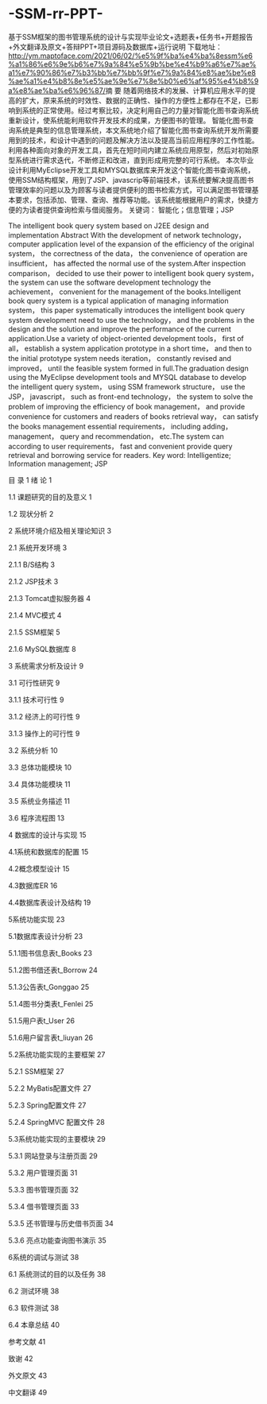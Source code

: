 # -SSM-rr-PPT-
基于SSM框架的图书管理系统的设计与实现毕业论文+选题表+任务书+开题报告+外文翻译及原文+答辩PPT+项目源码及数据库+运行说明
下载地址：http://ym.maptoface.com/2021/06/02/%e5%9f%ba%e4%ba%8essm%e6%a1%86%e6%9e%b6%e7%9a%84%e5%9b%be%e4%b9%a6%e7%ae%a1%e7%90%86%e7%b3%bb%e7%bb%9f%e7%9a%84%e8%ae%be%e8%ae%a1%e4%b8%8e%e5%ae%9e%e7%8e%b0%e6%af%95%e4%b8%9a%e8%ae%ba%e6%96%87/​
摘  要
随着网络技术的发展、计算机应用水平的提高的扩大，原来系统的时效性、数据的正确性、操作的方便性上都存在不足，已影响到系统的正常使用。经过考察比较，决定利用自己的力量对智能化图书查询系统重新设计，使系统能利用软件开发技术的成果，方便图书的管理。  智能化图书查询系统是典型的信息管理系统，本文系统地介绍了智能化图书查询系统开发所需要用到的技术，和设计中遇到的问题及解决方法以及提高当前应用程序的工作性能。 利用各种面向对象的开发工具，首先在短时间内建立系统应用原型，然后对初始原型系统进行需求迭代，不断修正和改进，直到形成用完整的可行系统。  本次毕业设计利用MyEclipse开发工具和MYSQL数据库来开发这个智能化图书查询系统，使用SSM结构框架，用到了JSP、javascrip等前端技术，该系统要解决提高图书管理效率的问题以及为顾客与读者提供便利的图书检索方式，可以满足图书管理基本要求，包括添加、管理、查询、推荐等功能。该系统能根据用户的需求，快捷方便的为读者提供查询检索与借阅服务。
关键词： 智能化；信息管理；JSP

The intelligent book query system based on J2EE
design and implementation
Abstract
With the development of network technology， computer application level of the expansion of the efficiency of the original system， the correctness of the data， the convenience of operation are insufficient， has affected the normal use of the system.After inspection comparison， decided to use their power to intelligent book query system， the system can use the software development technology the achievement， convenient for the management of the books.Intelligent book query system is a typical application of managing information system， this paper systematically introduces the intelligent book query system development need to use the technology， and the problems in the design and the solution and improve the performance of the current application.Use a variety of object-oriented development tools， first of all， establish a system application prototype in a short time， and then to the initial prototype system needs iteration， constantly revised and improved， until the feasible system formed in full.The graduation design using the MyEclipse development tools and MYSQL database to develop the intelligent query system， using SSM framework structure， use the JSP， javascript， such as front-end technology， the system to solve the problem of improving the efficiency of book management， and provide convenience for customers and readers of books retrieval way， can satisfy the books management essential requirements， including adding， management， query and recommendation， etc.The system can according to user requirements， fast and convenient provide query retrieval and borrowing service for readers.
Key word:  Intelligentize; Information management; JSP

目  录
1 绪  论 1

1.1 课题研究的目的及意义 1

1.2 现状分析 2

2 系统环境介绍及相关理论知识 3

2.1 系统开发环境 3

2.1.1 B/S结构 3

2.1.2 JSP技术 3

2.1.3 Tomcat虚拟服务器 4

2.1.4 MVC模式 4

2.1.5 SSM框架 5

2.1.6 MySQL数据库 8

3 系统需求分析及设计 9

3.1 可行性研究 9

3.1.1 技术可行性 9

3.1.2 经济上的可行性 9

3.1.3 操作上的可行性 9

3.2 系统分析 10

3.3 总体功能模块 10

3.4 具体功能模块 11

3.5 系统业务描述 11

3.6 程序流程图 13

4 数据库的设计与实现 15

4.1系统和数据库的配置 15

4.2概念模型设计 15

4.3数据库ER 16

4.4数据库表设计及结构 19

5系统功能实现 23

5.1数据库表设计分析 23

5.1.1图书信息表t_Books 23

5.1.2图书借还表t_Borrow 24

5.1.3公告表t_Gonggao 25

5.1.4图书分类表t_Fenlei 25

5.1.5用户表t_User 26

5.1.6用户留言表t_liuyan 26

5.2系统功能实现的主要框架 27

5.2.1 SSM框架 27

5.2.2 MyBatis配置文件 27

5.2.3 Spring配置文件 27

5.2.4 SpringMVC 配置文件 28

5.3系统功能实现的主要模块 29

5.3.1 网站登录与注册页面 29

5.3.2 用户管理页面 31

5.3.3 图书管理页面 32

5.3.4 借书管理页面 33

5.3.5 还书管理与历史借书页面 34

5.3.6 亮点功能查询图书演示 35

6系统的调试与测试 38

6.1 系统测试的目的以及任务 38

6.2 测试环境 38

6.3 软件测试 38

6.4 本章总结 40

参考文献 41

致谢 42

外文原文 43

中文翻译 49































